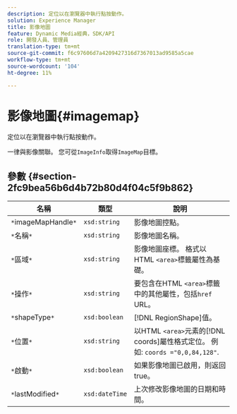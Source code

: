 ```yaml
---
description: 定位以在瀏覽器中執行點按動作。
solution: Experience Manager
title: 影像地圖
feature: Dynamic Media經典，SDK/API
role: 開發人員、管理員
translation-type: tm+mt
source-git-commit: f6c97606d7a4209427316d7367013ad9585a5cae
workflow-type: tm+mt
source-wordcount: '104'
ht-degree: 11%

---
```



# 影像地圖{#imagemap}

定位以在瀏覽器中執行點按動作。

一律與影像關聯。 您可從`ImageInfo`取得`ImageMap`目標。

## 參數 {#section-2fc9bea56b6d4b72b80d4f04c5f9b862}

| 名稱 | 類型 | 說明 |
|---|---|---|
| `*`imageMapHandle`*` | `xsd:string` | 影像地圖控點。 |
| `*`名稱`*` | `xsd:string` | 影像地圖名稱。 |
| `*`區域`*` | `xsd:string` | 影像地圖座標。 格式以HTML `<area>`標籤屬性為基礎。 |
| `*`操作`*` | `xsd:string` | 要包含在HTML `<area>`標籤中的其他屬性，包括`href` URL。 |
| `*`shapeType`*` | `xsd:boolean` | [!DNL RegionShape]值。 |
| `*`位置`*` | `xsd:string` | 以HTML `<area>`元素的[!DNL coords]屬性格式定位。 例如: `coords ="0,0,84,128"`. |
| `*`啟動`*` | `xsd:boolean` | 如果影像地圖已啟用，則返回true。 |
| `*`lastModified`*` | `xsd:dateTime` | 上次修改影像地圖的日期和時間。 |

